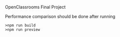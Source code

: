 OpenClassrooms Final Project

Performance comparison should be done after running 
```
>npm run build
>npm run preview
```
